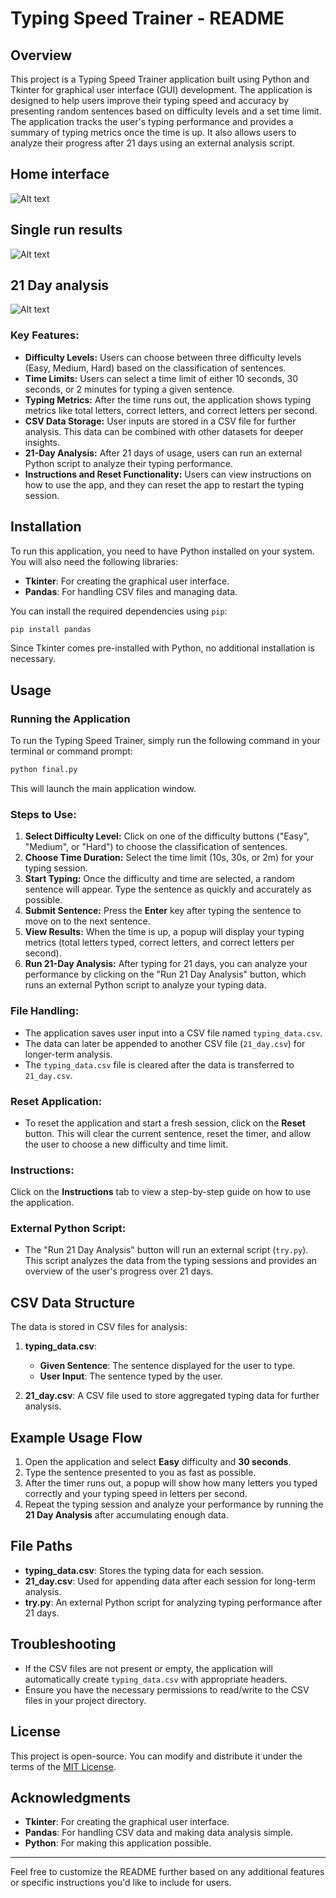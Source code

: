 # Typing Speed Trainer - README

## Overview
This project is a Typing Speed Trainer application built using Python and Tkinter for graphical user interface (GUI) development. The application is designed to help users improve their typing speed and accuracy by presenting random sentences based on difficulty levels and a set time limit. The application tracks the user's typing performance and provides a summary of typing metrics once the time is up. It also allows users to analyze their progress after 21 days using an external analysis script.

## Home interface 
![Alt text](gallary/image1.png)
## Single run results
![Alt text](gallary/image3.png)
## 21 Day analysis
![Alt text](gallary/image2.png)


### Key Features:
- **Difficulty Levels:** Users can choose between three difficulty levels (Easy, Medium, Hard) based on the classification of sentences.
- **Time Limits:** Users can select a time limit of either 10 seconds, 30 seconds, or 2 minutes for typing a given sentence.
- **Typing Metrics:** After the time runs out, the application shows typing metrics like total letters, correct letters, and correct letters per second.
- **CSV Data Storage:** User inputs are stored in a CSV file for further analysis. This data can be combined with other datasets for deeper insights.
- **21-Day Analysis:** After 21 days of usage, users can run an external Python script to analyze their typing performance.
- **Instructions and Reset Functionality:** Users can view instructions on how to use the app, and they can reset the app to restart the typing session.

## Installation
To run this application, you need to have Python installed on your system. You will also need the following libraries:
- **Tkinter**: For creating the graphical user interface.
- **Pandas**: For handling CSV files and managing data.

You can install the required dependencies using `pip`:

```bash
pip install pandas
```

Since Tkinter comes pre-installed with Python, no additional installation is necessary.

## Usage
### Running the Application
To run the Typing Speed Trainer, simply run the following command in your terminal or command prompt:

```bash
python final.py
```

This will launch the main application window.

### Steps to Use:
1. **Select Difficulty Level:** Click on one of the difficulty buttons ("Easy", "Medium", or "Hard") to choose the classification of sentences.
2. **Choose Time Duration:** Select the time limit (10s, 30s, or 2m) for your typing session.
3. **Start Typing:** Once the difficulty and time are selected, a random sentence will appear. Type the sentence as quickly and accurately as possible.
4. **Submit Sentence:** Press the **Enter** key after typing the sentence to move on to the next sentence.
5. **View Results:** When the time is up, a popup will display your typing metrics (total letters typed, correct letters, and correct letters per second).
6. **Run 21-Day Analysis:** After typing for 21 days, you can analyze your performance by clicking on the "Run 21 Day Analysis" button, which runs an external Python script to analyze your typing data.

### File Handling:
- The application saves user input into a CSV file named `typing_data.csv`.
- The data can later be appended to another CSV file (`21_day.csv`) for longer-term analysis.
- The `typing_data.csv` file is cleared after the data is transferred to `21_day.csv`.

### Reset Application:
- To reset the application and start a fresh session, click on the **Reset** button. This will clear the current sentence, reset the timer, and allow the user to choose a new difficulty and time limit.

### Instructions:
Click on the **Instructions** tab to view a step-by-step guide on how to use the application.

### External Python Script:
- The "Run 21 Day Analysis" button will run an external script (`try.py`). This script analyzes the data from the typing sessions and provides an overview of the user's progress over 21 days.

## CSV Data Structure
The data is stored in CSV files for analysis:
1. **typing_data.csv**:
    - **Given Sentence**: The sentence displayed for the user to type.
    - **User Input**: The sentence typed by the user.

2. **21_day.csv**: A CSV file used to store aggregated typing data for further analysis.

## Example Usage Flow
1. Open the application and select **Easy** difficulty and **30 seconds**.
2. Type the sentence presented to you as fast as possible.
3. After the timer runs out, a popup will show how many letters you typed correctly and your typing speed in letters per second.
4. Repeat the typing session and analyze your performance by running the **21 Day Analysis** after accumulating enough data.

## File Paths
- **typing_data.csv**: Stores the typing data for each session.
- **21_day.csv**: Used for appending data after each session for long-term analysis.
- **try.py**: An external Python script for analyzing typing performance after 21 days.

## Troubleshooting
- If the CSV files are not present or empty, the application will automatically create `typing_data.csv` with appropriate headers.
- Ensure you have the necessary permissions to read/write to the CSV files in your project directory.

## License
This project is open-source. You can modify and distribute it under the terms of the [MIT License](https://opensource.org/licenses/MIT).

## Acknowledgments
- **Tkinter**: For creating the graphical user interface.
- **Pandas**: For handling CSV data and making data analysis simple.
- **Python**: For making this application possible.

---

Feel free to customize the README further based on any additional features or specific instructions you'd like to include for users.